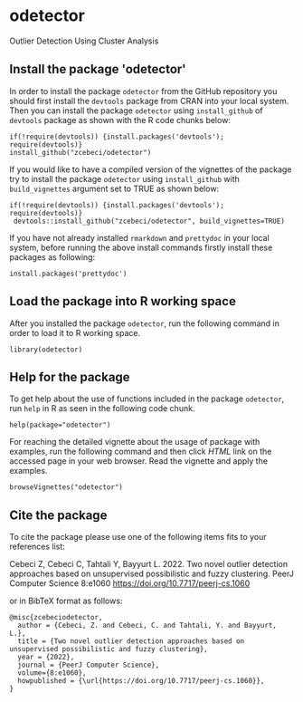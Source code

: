 # odetector
Outlier Detection Using Cluster Analysis

## Install the package 'odetector'
In order to install the package `odetector` from the GitHub repository you should first install the `devtools` package from CRAN into your local system. Then you can install the package  `odetector` using `install_github` of `devtools` package as shown with the R code chunks below:

```{r}
if(!require(devtools)) {install.packages('devtools'); require(devtools)}
install_github("zcebeci/odetector")
```
If you would like to have a compiled version of the vignettes of the package try to install the package `odetector` using `install_github` with `build_vignettes` argument set to TRUE as shown below:

```{r}
if(!require(devtools)) {install.packages('devtools'); require(devtools)}
 devtools::install_github("zcebeci/odetector", build_vignettes=TRUE)
```
If you have not already installed `rmarkdown` and `prettydoc` in your local system, before running the above install commands firstly install these packages as following:

 ```{r}
install.packages('prettydoc')
```

## Load the package into R working space
After you installed the package `odetector`, run the following command in order to load it to R working space.

```{r}
library(odetector)
```

## Help for the package
To get help about the use of functions included in the package `odetector`, run `help` in R as seen in the following code chunk.

```{r}
help(package="odetector")
```
For reaching the detailed vignette about the usage of package with examples, run the following command and then click *HTML* link on the accessed page in your web browser. Read the vignette and apply the examples.

```{r}
browseVignettes("odetector")
```

## Cite the package
To cite the package please use one of the following items fits to your references list:


Cebeci Z, Cebeci C, Tahtali Y, Bayyurt L. 2022. Two novel outlier detection approaches based on unsupervised possibilistic and fuzzy clustering. PeerJ Computer Science 8:e1060 https://doi.org/10.7717/peerj-cs.1060

or in BibTeX format as follows:
```
@misc{zcebeciodetector,
  author = {Cebeci, Z. and Cebeci, C. and Tahtali, Y. and Bayyurt, L.},
  title = {Two novel outlier detection approaches based on unsupervised possibilistic and fuzzy clustering},
  year = {2022},
  journal = {PeerJ Computer Science},
  volume={8:e1060},
  howpublished = {\url{https://doi.org/10.7717/peerj-cs.1060}},
}
 ```
